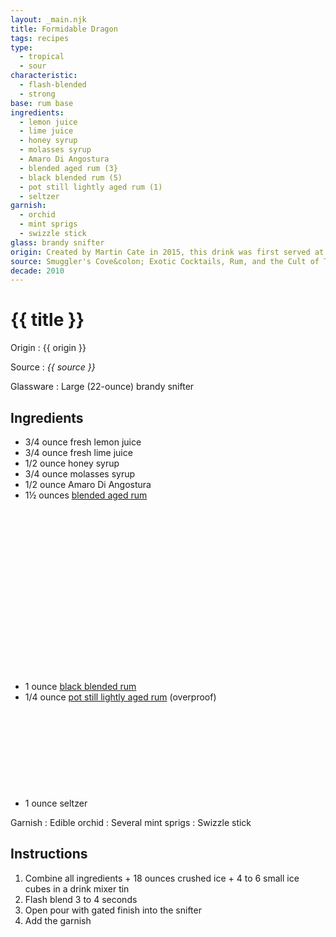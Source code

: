 ```yaml
---
layout: _main.njk
title: Formidable Dragon
tags: recipes
type:
  - tropical
  - sour
characteristic:
  - flash-blended
  - strong
base: rum base
ingredients:
  - lemon juice
  - lime juice
  - honey syrup
  - molasses syrup
  - Amaro Di Angostura
  - blended aged rum (3}
  - black blended rum (5)
  - pot still lightly aged rum (1)
  - seltzer
garnish:
  - orchid
  - mint sprigs
  - swizzle stick
glass: brandy snifter
origin: Created by Martin Cate in 2015, this drink was first served at the Tiki Tower Takeover at The Hukilau. The name is a coinage by <a href="https://en.wikipedia.org/wiki/Edward_Vernon" target="_blank" rel="external noopener">Admiral Vernon</a>, who described drunkenness as <q>that formidable dragon.</q>
source: Smuggler's Cove&colon; Exotic Cocktails, Rum, and the Cult of Tiki
decade: 2010
---
```

<!-- markdownlint-disable MD025 -->
# {{ title }}
<!-- markdownlint-disable MD025 -->

Origin
  : {{ origin }}

Source
  : <cite>{{ source }}</cite>

Glassware
  : Large (22-ounce) brandy snifter

## Ingredients

* 3/4 ounce fresh lemon juice
* 3/4 ounce fresh lime juice
* 1/2 ounce honey syrup
* 3/4 ounce molasses syrup
* 1/2 ounce Amaro Di Angostura
* 1&frac12; ounces [blended aged rum](/rums/05-rum-blended-aged/)<icon-l space="1em" class="bigger" label="(3)"><span class="with-icon"><svg class="icon"><use href="/assets/images/icons/circle-3.svg#circle-3"></use></svg></span></icon-l>
* 1 ounce [black blended rum](/11-rum-black-blended/)<icon-l space="1em" class="bigger" label="(5)"><span class="with-icon"><svg class="icon"><use href="/assets/images/icons/circle-5.svg#circle-5"></use></svg></span></icon-l>
* 1/4 ounce [pot still lightly aged rum](/rums/01-rum-pot-still-lightly-aged/) (overproof)<icon-l space="1em" class="bigger" label="(1)"><span class="with-icon"><svg class="icon"><use href="/assets/images/icons/circle-1.svg#circle-1"></use></svg></span></icon-l>
* 1 ounce seltzer

Garnish
  : Edible orchid
  : Several mint sprigs
  : Swizzle stick

## Instructions

1. Combine all ingredients + 18 ounces crushed ice + 4 to 6 small ice cubes in a drink mixer tin
2. Flash blend 3 to 4 seconds
3. Open pour with gated finish into the snifter
4. Add the garnish
